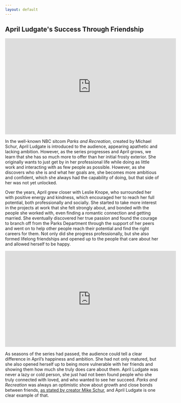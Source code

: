 ```yaml
---
layout: default
---
```


## April Ludgate's Success Through Friendship

<iframe width="560" height="315" src="https://www.youtube.com/embed/DgXIcpvdrq4" frameborder="0" allow="accelerometer; autoplay; clipboard-write; encrypted-media; gyroscope; picture-in-picture" allowfullscreen></iframe>

In the well-known NBC sitcom *Parks and Recreation*, created by Michael Schur, April Ludgate is introduced to the audience, appearing apathetic and lacking ambition. However, as the series progresses and April grows, we learn that she has so much more to offer than her initial frosty exterior. She originally wants to just get by in her professional life while doing as little work and interacting with as few people as possible. However, as she discovers who she is and what her goals are, she becomes more ambitious and confident, which she always had the capability of doing, but that side of her was not yet unlocked.

Over the years, April grew closer with Leslie Knope, who surrounded her with positive energy and kindness, which encouraged her to reach her full potential, both professionally and socially. She started to take more interest in the projects at work that she felt strongly about, and bonded with the people she worked with, even finding a romantic connection and getting married. She eventually discovered her true passion and found the courage to branch off from the Parks Department through the support of her peers and went on to help other people reach their potential and find the right careers for them. Not only did she progress professionally, but she also formed lifelong friendships and opened up to the people that care about her and allowed herself to be happy. 

<iframe width="560" height="315" src="https://www.youtube.com/embed/KNYSFIyxUnU" frameborder="0" allow="accelerometer; autoplay; clipboard-write; encrypted-media; gyroscope; picture-in-picture" allowfullscreen></iframe>

As seasons of the series had passed, the audience could tell a clear difference in April’s happiness and ambition. She had not only matured, but she also opened herself up to being more vulnerable with her friends and showing them how much she truly does care about them. April Ludgate was never a lazy or cold person, she just had not been found people who she truly connected with loved, and who wanted to see her succeed. *Parks and Recreation* was always an optimistic show about growth and close bonds between friends, <a href="https://www.vanityfair.com/hollywood/2019/03/parks-and-recreation-reunion-paleyfest-10th-anniversary"> as stated by creator Mike Schur</a>, and April Ludgate is one clear example of that.
